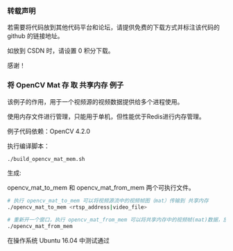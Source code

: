 ### 转载声明

若需要将代码放到其他代码平台和论坛，请提供免费的下载方式并标注该代码的 github 的链接地址。

如放到 CSDN 时，请设置 0 积分下载。

感谢！

### 将 OpenCV Mat 存 取 共享内存 例子

该例子的作用，用于一个视频源的视频数据提供给多个进程使用。

使用内存文件进行管理，只能用于单机，但性能优于Redis进行内存管理。

例子代码依赖：OpenCV 4.2.0

执行编译脚本：

~~~bash
./build_opencv_mat_mem.sh
~~~

生成:

opencv_mat_to_mem 和 opencv_mat_from_mem 两个可执行文件。

~~~bash
# 执行 opencv_mat_to_mem 可以将视频源流中的视频帧图（mat）传输到 共享内存
./opencv_mat_to_mem <rtsp_address|video_file>
~~~

~~~bash
# 重新开一个窗口，执行 opencv_mat_from_mem 可以将共享内存中的视频帧(mat)数据，放入到新建的mat对象中，并转存到 I/O 磁盘上面
./opencv_mat_from_mem
~~~


在操作系统 Ubuntu 16.04 中测试通过
